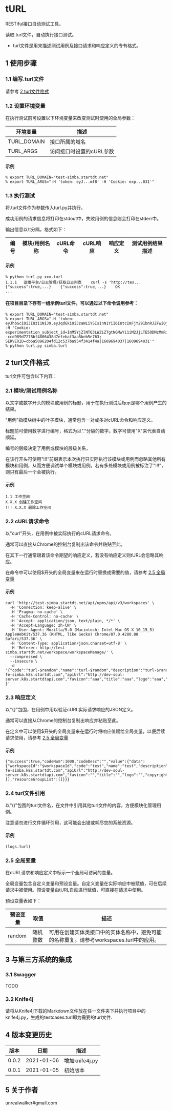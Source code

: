 # tURL

RESTiful接口自动测试工具。

读取.turl文件，自动执行接口测试。

* turl文件是用来描述测试用例及接口请求和响应定义的专有格式。

## 1 使用步骤
### 1.1 编写.turl文件
请参考 [2 turl文件格式](##2turl文件格式)

### 1.2 设置环境变量
在执行测试前可设置以下环境变量来改变测试时使用的全局参数：

| 环境变量 | 描述 |
| --- | --- |
| TURL_DOMAIN | 接口所属的域名 |
| TURL_ARGS | 访问接口时设置的cURL参数 |

#### 示例
```shell script
% export TURL_DOMAIN="test-simba.startdt.net"
% export TURL_ARGS="-H 'token: eyJ...mf8' -H 'Cookie: exp...031'"
```

### 1.3 执行测试
将.turl文件作为参数传入turl.py并执行。

成功用例的请求信息将打印在stdout中，失败用例的信息则会打印在stderr中。

输出信息以\t分隔，格式如下：

| 编号 | 模块/用例名称 | cURL命令 | cURL响应 | 响应定义 | 测试用例结果描述 |
| --- | --- | --- | --- | --- | --- |

#### 示例
```shell script
% python turl.py xxx.turl
1.1.1	运维平台/日志管理/获取日志列表	curl -s 'http://tes...	{"success":true,...}	{"success":true,...}	OK
...
```

#### 在项目目录下存有一组示例turl文件，可以通过以下命令调用参考：
```shell script
% export TURL_DOMAIN="test-simba.startdt.net"
% export TURL_ARGS="-H 'token: eyJhbGciOiJIUzI1NiJ9.eyJqdGkiOiJzaW1iYSIsInN1YiI6IntcImFjY291bnRJZFwiOjEzMjY0ODUxOTA2MDgwMzE3NDQsXCJhY2NvdW50Q29kZVwiOlwic3RhcnRkdFwiLFwibmFtZVwiOlwibW9yaWdlbkBzdGFydGR0XCIsXCJ1c2VyVHlwZVwiOjc3NyxcInVzZXJOYW1lXCI6XCJtb3JpZ2VuXCIsXCJ1c2VySWRcIjoxMDYwOCxcInByaW1hcnlVc2VySWRcIjoxNSxcInJlZnJlc2hUb2tlblwiOlwic2ltYmE6YXV0aDpzZXNzaW9uOjcxOGVlMWI3NDU1ZTVmODYzYzc2YmU5MzQ2YzYzZTk4XCJ9IiwiaXNzIjoic2ltYmEiLCJpYXQiOjE2MDk2OTQwMzYsImV4cCI6MTYwOTc4MDQzNn0.VcyElXkVk18G6jTAVSJ9iWb3uoFpFkopz3GsZESamf8' -H 'Cookie: experimentation_subject_id=ImM5YjZlNTQ3LWZiZTgtNGMwYi1iM2JjLTE5ODMzMmRiNDY2NCI%3D--ccd989d7278bf4806438d7efebaf3aa8beb5e763; SERVERID=cb6a5096204fd12c537ba954f3414f4a|1609694037|1609694031'"
% python turl.py simba.turl
```

## 2 turl文件格式
turl文件可包含以下内容：

### 2.1 模块/测试用例名称
以文字或数字开头的模块或用例的标题，用于在执行测试后标示是哪个用例产生的结果。

"用例"指模块树中的叶子模块，通常包含一对或多对cURL命令和响应定义。

标题前可使用数字进行编号，格式为以"."分隔的数字。数字可使用"X"来代表自动顺延。

编号的层级决定了用例或模块的层级关系，

在该行开头可使用"!!!"前缀表示本次执行只实际执行该模块或用例而忽略其他所有模块和用例，从而方便调试单个模块或用例。若有多处模块或用例被标注了"!!!"，则只有最后一个会被执行。

#### 示例
```text
1.1 工作空间
X.X.X 创建工作空间
!!! X.X.X 删除工作空间
```

### 2.2 cURL请求命令
以"curl"开头，在用例中被实际执行的cURL请求命令。

通常可以直接从Chrome的控制台复制出该命令并粘贴至此。

在其下一行通常跟着该命令期望的响应定义，若没有响应定义则tURL会忽略其响应。

在命令中可以使用$开头的全局变量来在运行时替换成需要的值，请参考 [2.5 全局变量](###2.5全局变量)

#### 示例
```text
curl 'http://test-simba.startdt.net/api/upms/api/v3/workspaces' \
  -H 'Connection: keep-alive' \
  -H 'Pragma: no-cache' \
  -H 'Cache-Control: no-cache' \
  -H 'Accept: application/json, text/plain, */*' \
  -H 'Accept-Language: zh-CN' \
  -H 'User-Agent: Mozilla/5.0 (Macintosh; Intel Mac OS X 10_15_5) AppleWebKit/537.36 (KHTML, like Gecko) Chrome/87.0.4280.88 Safari/537.36' \
  -H 'Content-Type: application/json;charset=utf-8' \
  -H 'Referer: http://test-simba.startdt.net/workspace/workspaceManage/' \
  --compressed \
  --insecure \
  -d '{"code":"turl-$random","name":"turl-$random","description":"turl-$random","visitUrl":"http://dev-fe-simba.k8s.startdt.com","apiUrl":"http://dev-soul-server.k8s.startdtapi.com","favicon":"aaa","title":"aaa","logo":"aaa","copyright":"aaa" }'
```

### 2.3 响应定义
以"{}"包围，在用例中用以验证cURL实际请求响应的JSON定义。

通常可以直接从Chrome的控制台复制出响应并粘贴至此。

在定义中可以使用$开头的全局变量来在运行时将响应值赋给全局变量，以便后续请求使用，请参考 [2.5 全局变量](###2.5全局变量)

#### 示例
```text
{"success":true,"codeNum":1000,"codeDesc":"","value":{"data":{"workspaceId":"$workspaceId","code":"test","name":"test","description":"test","status":0,"visitUrl":"http://dev-fe-simba.k8s.startdt.com","apiUrl":"http://dev-soul-server.k8s.startdtapi.com","favicon":"","title":"","logo":"","copyright":"","createUserName":"","createTime":1608700110430,"modifyUserName":"","modifyTime":1608700110430,"engineList":[],"resourceGroupList":[]}}}
```

### 2.4 turl文件引用
以"()"包围的turl文件名，在文件中引用其他turl文件的内容，方便模块化管理用例。

注意请勿进行文件循环引用，这可能会出错或耗尽您的系统资源。

#### 示例
```text
(logs.turl)
```

### 2.5 全局变量
在cURL请求和响应定义中标示一个全局可访问的变量。

全局变量包含自定义变量和预设变量。自定义变量在实际响应中被赋值，可在后续请求中被使用。预设变量由tURL自动进行赋值，可直接在请求中使用。

预设变量表如下：

| 预设变量 | 取值 | 描述 |
| --- | --- | --- |
| random | 随机整数 | 可用在创建实体类接口中的实体名称中，避免可能的名称重复。请参考workspaces.turl中的应用。 |

## 3 与第三方系统的集成
### 3.1 Swagger
TODO

### 3.2 Knife4j
请将从Knife4j下载的Markdown文件放在任一文件夹下并执行项目中的knife4j.py，生成的testcases.turl即为需要的turl文件.

## 4 版本变更历史
| 版本 | 日期 | 描述 |
| --- | --- | --- |
| 0.0.2 | 2021-01-06 | 增加knife4j.py |
| 0.0.1 | 2021-01-05 | 初始版本 |

## 5 关于作者
unrealwalker#gmail.com
